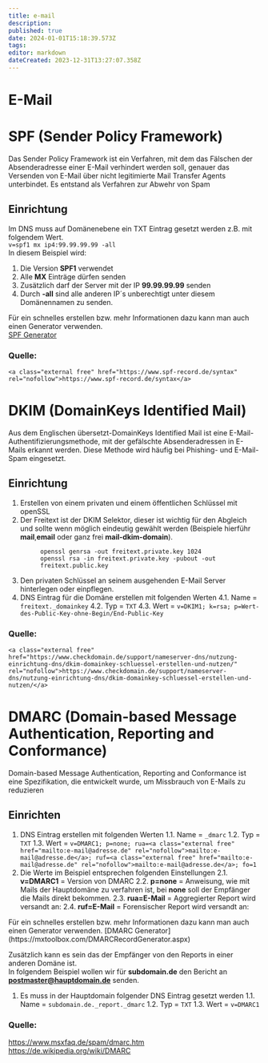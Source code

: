 ```yaml
---
title: e-mail
description: 
published: true
date: 2024-01-01T15:18:39.573Z
tags: 
editor: markdown
dateCreated: 2023-12-31T13:27:07.358Z
---
```


# E-Mail

# <span id="bkmrk-"></span><span class="mw-headline" id="bkmrk-spf-%28sender-policy-f-1">SPF (Sender Policy Framework)</span>

Das Sender Policy Framework ist ein Verfahren, mit dem das Fälschen der Absenderadresse einer E-Mail verhindert werden soll, genauer das Versenden von E-Mail über nicht legitimierte Mail Transfer Agents unterbindet. Es entstand als Verfahren zur Abwehr von Spam

## <span class="mw-headline" id="bkmrk-einrichtung-1">Einrichtung</span>

Im DNS muss auf Domänenebene ein TXT Eintrag gesetzt werden z.B. mit folgendem Wert.  
`v=spf1 mx ip4:99.99.99.99 -all`  
In diesem Beispiel wird:
1. Die Version **SPF1** verwendet
2. Alle **MX** Einträge dürfen senden
3. Zusätzlich darf der Server mit der IP **99.99.99.99** senden
4. Durch **-all** sind alle anderen IP´s unberechtigt unter diesem Domänennamen zu senden.

Für ein schnelles erstellen bzw. mehr Informationen dazu kann man auch einen Generator verwenden.  
[SPF Generator](https://mxtoolbox.com/SPFRecordGenerator.aspx)

### <span class="mw-headline" id="bkmrk-quelle%3A-1">Quelle:</span>

```
<a class="external free" href="https://www.spf-record.de/syntax" rel="nofollow">https://www.spf-record.de/syntax</a>
```

# <span id="bkmrk--1"></span><span class="mw-headline" id="bkmrk-dkim-%28domainkeys-ide-1">DKIM (DomainKeys Identified Mail)</span>

Aus dem Englischen übersetzt-DomainKeys Identified Mail ist eine E-Mail-Authentifizierungsmethode, mit der gefälschte Absenderadressen in E-Mails erkannt werden. Diese Methode wird häufig bei Phishing- und E-Mail-Spam eingesetzt.

## <span class="mw-headline" id="bkmrk-einrichtung-3">Einrichtung</span>

1. Erstellen von einem privaten und einem öffentlichen Schlüssel mit openSSL
2. Der Freitext ist der DKIM Selektor, dieser ist wichtig für den Abgleich und sollte wenn möglich eindeutig gewählt werden (Beispiele hierführ **mail**,**email** oder ganz frei **mail-dkim-domain**). <dl><dd>`openssl genrsa -out freitext.private.key 1024`</dd><dd>`openssl rsa -in freitext.private.key -pubout -out freitext.public.key`</dd></dl>
3. Den privaten Schlüssel an seinem ausgehenden E-Mail Server hinterlegen oder einpflegen.
4. DNS Eintrag für die Domäne erstellen mit folgenden Werten 
    4.1. Name = `freitext._domainkey`
    4.2. Typ = `TXT`
    4.3. Wert = `v=DKIM1; k=rsa; p=Wert-des-Public-Key-ohne-Begin/End-Public-Key`

### <span class="mw-headline" id="bkmrk-quelle%3A-3">Quelle:</span>

```
<a class="external free" href="https://www.checkdomain.de/support/nameserver-dns/nutzung-einrichtung-dns/dkim-domainkey-schluessel-erstellen-und-nutzen/" rel="nofollow">https://www.checkdomain.de/support/nameserver-dns/nutzung-einrichtung-dns/dkim-domainkey-schluessel-erstellen-und-nutzen/</a>
```

# <span id="bkmrk--2"></span><span class="mw-headline" id="bkmrk-dmarc-%28domain-based--1">DMARC (Domain-based Message Authentication, Reporting and Conformance)</span>

Domain-based Message Authentication, Reporting and Conformance ist eine Spezifikation, die entwickelt wurde, um Missbrauch von E-Mails zu reduzieren

## <span class="mw-headline" id="bkmrk-einrichten-1">Einrichten</span>

1. DNS Eintrag erstellen mit folgenden Werten 
    1.1. Name = `_dmarc`
    1.2. Typ = `TXT`
    1.3. Wert = `v=DMARC1; p=none; rua=<a class="external free" href="mailto:e-mail@adresse.de" rel="nofollow">mailto:e-mail@adresse.de</a>; ruf=<a class="external free" href="mailto:e-mail@adresse.de" rel="nofollow">mailto:e-mail@adresse.de</a>; fo=1`
2. Die Werte im Beispiel entsprechen folgenden Einstellungen 
    2.1. **v=DMARC1** = Version von DMARC
    2.2. **p=none** = Anweisung, wie mit Mails der Hauptdomäne zu verfahren ist, bei **none** soll der Empfänger die Mails direkt bekommen.
    2.3. **rua=E-Mail** = Aggregierter Report wird versandt an:
    2.4. **ruf=E-Mail** = Forensischer Report wird versandt an:

</div></div></div>Für ein schnelles erstellen bzw. mehr Informationen dazu kann man auch einen Generator verwenden.  
[DMARC Generator](https://mxtoolbox.com/DMARCRecordGenerator.aspx)

Zusätzlich kann es sein das der Empfänger von den Reports in einer anderen Domäne ist.  
In folgendem Beispiel wollen wir für **subdomain.de** den Bericht an **postmaster@hauptdomain.de** senden.

1. Es muss in der Hauptdomain folgender DNS Eintrag gesetzt werden 
    1.1. Name = `subdomain.de._report._dmarc`
    1.2. Typ = `TXT`
    1.3. Wert = `v=DMARC1`

### <span class="mw-headline" id="bkmrk-quelle%3A-5">Quelle:</span>
https://www.msxfaq.de/spam/dmarc.htm
https://de.wikipedia.org/wiki/DMARC

